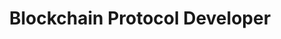 ---
title: Blockchain Protocol Developer
describe: <b>Blockchain Protocol Developer</b> (full-time or contract)<br>You are a web developer who has done hands-on work with public key cryptography, blockchain-based systems, smart contracts, or decentralized file storage. Our diverse, entrepreneurial  team is always collaborating and innovating. If creativity and curiousity have driven you to the blockchain space, we want to hear from you.<br><br><a href="https://ca.indeed.com/job/developer-5860c436d36d9599" target = "_blank"  >Learn more and apply.</a>

layout: front
type: Technical
parent: two
child: 2
icon: icon2
---